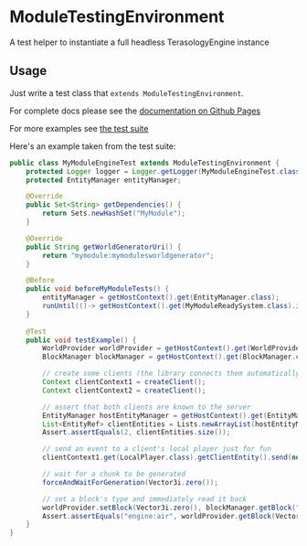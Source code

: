 # ModuleTestingEnvironment

A test helper to instantiate a full headless TerasologyEngine instance

## Usage

Just write a test class that `extends ModuleTestingEnvironment`.

For complete docs please see the
[documentation on Github Pages](https://kaen.github.io/ModuleTestingEnvironment/org/terasology/moduletestingenvironment/ModuleTestingEnvironment.html)

For more examples see
[the test suite](https://github.com/kaen/ModuleTestingEnvironment/tree/master/src/test/java/org/terasology/moduletestingenvironment)

Here's an example taken from the test suite:

```java
public class MyModuleEngineTest extends ModuleTestingEnvironment {
    protected Logger logger = Logger.getLogger(MyModuleEngineTest.class.getName());
    protected EntityManager entityManager;

    @Override
    public Set<String> getDependencies() {
        return Sets.newHashSet("MyModule");
    }

    @Override
    public String getWorldGeneratorUri() {
        return "mymodule:mymodulesworldgenerator";
    }

    @Before
    public void beforeMyModuleTests() {
        entityManager = getHostContext().get(EntityManager.class);
        runUntil(()-> getHostContext().get(MyModuleReadySystem.class).isMyModuleReady());
    }
    
    @Test
    public void testExample() {
        WorldProvider worldProvider = getHostContext().get(WorldProvider.class);
        BlockManager blockManager = getHostContext().get(BlockManager.class);

        // create some clients (the library connects them automatically)
        Context clientContext1 = createClient();
        Context clientContext2 = createClient();

        // assert that both clients are known to the server
        EntityManager hostEntityManager = getHostContext().get(EntityManager.class);
        List<EntityRef> clientEntities = Lists.newArrayList(hostEntityManager.getEntitiesWith(ClientComponent.class));
        Assert.assertEquals(2, clientEntities.size());

        // send an event to a client's local player just for fun
        clientContext1.get(LocalPlayer.class).getClientEntity().send(new ResetCameraEvent());

        // wait for a chunk to be generated
        forceAndWaitForGeneration(Vector3i.zero());

        // set a block's type and immediately read it back
        worldProvider.setBlock(Vector3i.zero(), blockManager.getBlock("engine:air"));
        Assert.assertEquals("engine:air", worldProvider.getBlock(Vector3f.zero()).getURI().toString());
    }
}
```
